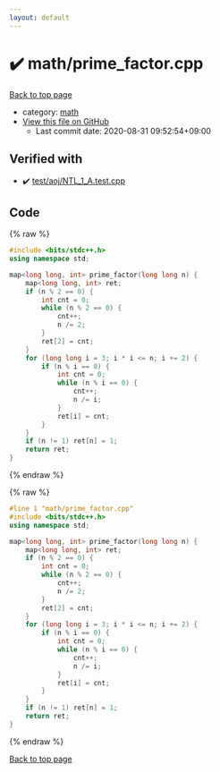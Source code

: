 ```yaml
---
layout: default
---
```


<!-- mathjax config similar to math.stackexchange -->
<script type="text/javascript" async
  src="https://cdnjs.cloudflare.com/ajax/libs/mathjax/2.7.5/MathJax.js?config=TeX-MML-AM_CHTML">
</script>
<script type="text/x-mathjax-config">
  MathJax.Hub.Config({
    TeX: { equationNumbers: { autoNumber: "AMS" }},
    tex2jax: {
      inlineMath: [ ['$','$'] ],
      processEscapes: true
    },
    "HTML-CSS": { matchFontHeight: false },
    displayAlign: "left",
    displayIndent: "2em"
  });
</script>

<script type="text/javascript" src="https://cdnjs.cloudflare.com/ajax/libs/jquery/3.4.1/jquery.min.js"></script>
<script src="https://cdn.jsdelivr.net/npm/jquery-balloon-js@1.1.2/jquery.balloon.min.js" integrity="sha256-ZEYs9VrgAeNuPvs15E39OsyOJaIkXEEt10fzxJ20+2I=" crossorigin="anonymous"></script>
<script type="text/javascript" src="../../assets/js/copy-button.js"></script>
<link rel="stylesheet" href="../../assets/css/copy-button.css" />


# :heavy_check_mark: math/prime_factor.cpp

<a href="../../index.html">Back to top page</a>

* category: <a href="../../index.html#7e676e9e663beb40fd133f5ee24487c2">math</a>
* <a href="{{ site.github.repository_url }}/blob/master/math/prime_factor.cpp">View this file on GitHub</a>
    - Last commit date: 2020-08-31 09:52:54+09:00




## Verified with

* :heavy_check_mark: <a href="../../verify/test/aoj/NTL_1_A.test.cpp.html">test/aoj/NTL_1_A.test.cpp</a>


## Code

<a id="unbundled"></a>
{% raw %}
```cpp
#include <bits/stdc++.h>
using namespace std;

map<long long, int> prime_factor(long long n) {
    map<long long, int> ret;
    if (n % 2 == 0) {
        int cnt = 0;
        while (n % 2 == 0) {
            cnt++;
            n /= 2;
        }
        ret[2] = cnt;
    }
    for (long long i = 3; i * i <= n; i += 2) {
        if (n % i == 0) {
            int cnt = 0;
            while (n % i == 0) {
                cnt++;
                n /= i;
            }
            ret[i] = cnt;
        }
    }
    if (n != 1) ret[n] = 1;
    return ret;
}
```
{% endraw %}

<a id="bundled"></a>
{% raw %}
```cpp
#line 1 "math/prime_factor.cpp"
#include <bits/stdc++.h>
using namespace std;

map<long long, int> prime_factor(long long n) {
    map<long long, int> ret;
    if (n % 2 == 0) {
        int cnt = 0;
        while (n % 2 == 0) {
            cnt++;
            n /= 2;
        }
        ret[2] = cnt;
    }
    for (long long i = 3; i * i <= n; i += 2) {
        if (n % i == 0) {
            int cnt = 0;
            while (n % i == 0) {
                cnt++;
                n /= i;
            }
            ret[i] = cnt;
        }
    }
    if (n != 1) ret[n] = 1;
    return ret;
}

```
{% endraw %}

<a href="../../index.html">Back to top page</a>


